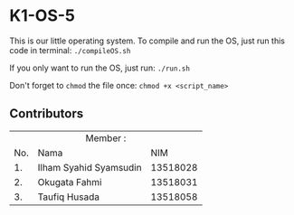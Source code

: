 # K1-OS-5
This is our little operating system. To compile and run the OS, just run this code in terminal:
`./compileOS.sh`

If you only want to run the OS, just run:
`./run.sh`

Don't forget to `chmod` the file once:
`chmod +x <script_name>`

## Contributors
<table>
    <tr>
        <td colspan=3 align="center">Member :</td>
    </tr>
    <tr>
        <td>No.</td>
        <td>Nama</td>
        <td>NIM</td>
    </tr>
    <tr>
        <td>1.</td>
        <td>Ilham Syahid Syamsudin</td>
        <td>13518028</td>
    </tr>
    <tr>
        <td>2.</td>
        <td>Okugata Fahmi</td>
        <td>13518031</td>
    </tr>
    <tr>
        <td>3.</td>
        <td>Taufiq Husada</td>
        <td>13518058</td>
    </tr>
</table>
